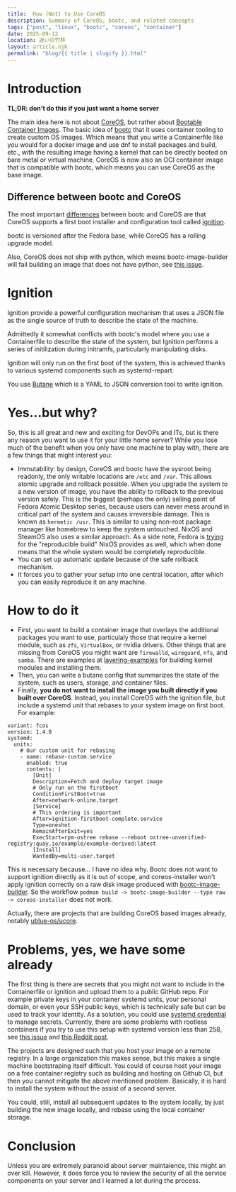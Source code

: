 ```yaml
---
title:  How (Not) to Use CoreOS
description: Summary of CoreOS, bootc, and related concepts
tags: ["post", "linux", "bootc", "coreos", "container"]
date: 2025-09-12
location: 迷いの竹林
layout: article.njk
permalink: "blog/{{ title | slugify }}.html"
---
```


# Introduction
**TL;DR: don't do this if you just want a home server**

The main idea here is not about [CoreOS](https://github.com/coreos),
but rather about [Bootable Container Images](https://containers.github.io/bootable/).
The basic idea of [bootc](https://github.com/bootc-dev/bootc) that it uses container tooling to create custom 
OS images. Which means that you write a Containerfile like you would
for a docker image and use dnf to install packages and build, etc., with the resulting image
having a kernel that can be directly booted on bare metal or virtual machine.
CoreOS is now also an OCI container image that is compatible with bootc,
which means you can use CoreOS as the base image.

## Difference between bootc and CoreOS

The most important [differences](https://docs.fedoraproject.org/en-US/bootc/fedora-coreos/) between bootc and CoreOS
are that CoreOS supports a first boot installer and configuration tool called [ignition](https://coreos.github.io/ignition/).

bootc is versioned after the Fedora base, while CoreOS has a rolling upgrade model.

Also, CoreOS does not ship with python, which means bootc-image-builder will fail
building an image that does not have python, see [this issue](https://github.com/osbuild/bootc-image-builder/issues/752).

# Ignition

Ignition provide a powerful configuration mechanism
that uses a JSON file as the single source of truth to describe the state of the machine.

Admittedly it somewhat conflicts with bootc's model where you use a Containerfile to describe
the state of the system, but Ignition performs a series of initilization during initramfs, particularly
manipulating disks. 

Ignition will only run on the first boot of the system, this is achieved thanks
to various systemd components such as systemd-repart.

You use [Butane](https://coreos.github.io/butane/examples/) which is a
YAML to JSON conversion tool to write ignition. 

# Yes...but why?

So, this is all great and new and exciting for DevOPs and ITs, but is there any reason you want to use it
for your little home server? While you lose much of the benefit when you only have one machine to play with, 
there are a few things that might interest you:

- Immutability: by design, CoreOS and bootc have the sysroot being readonly, the only writable locations are `/etc` and `/var`. This allows atomic upgrade and rollback possible. When you upgrade the system to a new version of image, you have the ability to rollback to the previous version safely. This is the biggest (perhaps the only) selling point of Fedora Atomic Desktop series, because users can never mess around in critical part of the system and causes irreversible damage. This is known as `hermetic /usr`. This is similar to using non-root package manager like homebrew to keep the system untouched. NixOS and SteamOS also uses a similar approach. As a side note, Fedora is [trying](https://docs.fedoraproject.org/en-US/reproducible-builds/) for the "reproducible build" NixOS provides as well, which when done means that the whole system would be completely reproducible.
- You can set up automatic update because of the safe rollback mechanism.
- It forces you to gather your setup into one central location, after which you can easily reproduce it on any machine.

# How to do it
- First, you want to build a container image that overlays the additional packages you want to use, particulaly those that require a kernel module, such as `zfs`, `VirtualBox`, or nvidia drivers. Other things that are missing from CoreOS you might want are `firewalld`, `wireguard`, `nfs`, and `samba`. There are examples at [layering-examples](https://github.com/coreos/layering-examples) for building kernel modules and installing them.
- Then, you can write a butane config that summarizes the state of the system, such as users, storage, and container files.
- Finally, **you do not want to install the image you built directly if you built over CoreOS**. Instead, you install CoreOS with the ignition file, but include a systemd unit that rebases to your system image on first boot. For example:
```
variant: fcos
version: 1.4.0
systemd:
  units:
    # Our custom unit for rebasing
    - name: rebase-custom.service
      enabled: true
      contents: |
        [Unit]
        Description=Fetch and deploy target image
        # Only run on the firstboot
        ConditionFirstBoot=true
        After=network-online.target
        [Service]
        # This ordering is important
        After=ignition-firstboot-complete.service
        Type=oneshot
        RemainAfterExit=yes
        ExecStart=rpm-ostree rebase --reboot ostree-unverified-registry:quay.io/example/example-derived:latest
        [Install]
        WantedBy=multi-user.target
```
This is necessary because... I have no idea why. Bootc does not want to support ignition directly as it is out of scope,
and coreos-installer won't apply ignition correctly on a raw disk image produced with [bootc-image-builder](https://github.com/osbuild/bootc-image-builder). 
So the workflow `podman build -> bootc-image-builder --type raw -> coreos-installer` does not work.

Actually, there are projects that are building CoreOS based images already, notably [ublue-os/ucore](https://github.com/ublue-os/ucore).

# Problems, yes, we have some already
The first thing is there are secrets that you might not want to include in the Containerfile or ignition and upload them to a public GitHub repo. For example private keys in your container systemd units, your personal domain, or even your SSH public keys, which is technically safe but can be used to track your identity. As a solution, you could use [systemd credential](https://systemd.io/CREDENTIALS/) to manage secrets. Currently, there are some problems with rootless
containers if you try to use this setup with systemd version less than 258, see [this issue](https://github.com/systemd/systemd/pull/35536) and [this Reddit post](https://www.reddit.com/r/podman/comments/1mhjo8p/encrypted_systemd_credentials_for_quadlets/).

The projects are designed such that you host your image on a remote registry. In a large organization this makes sense,
but this makes a single machine bootstraping itself difficult. You could of course host your image on a free container registry such
as building and hosting on Github CI, but then you cannot mitigate the above mentioned problem. Basically, it is hard to install the system
without the assist of a second server.

You could, still, install all subsequent updates to the system locally, by just building the new image locally, and rebase using the local container storage.

# Conclusion
Unless you are extremely paranoid about server maintaience, this might an over kill. However, it does force you to review the security of all the service components on your server and I learned a lot during the process.